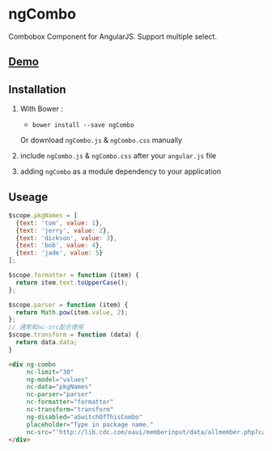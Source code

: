 # ngCombo
Combobox Component for AngularJS.
Support multiple select.

## [Demo](http://tommyfok.github.io/ngCombo/demo.html)

## Installation
1. With Bower :
   - `bower install --save ngCombo`

   Or download `ngCombo.js` & `ngCombo.css` manually

2. include `ngCombo.js` & `ngCombo.css` after your `angular.js` file

3. adding `ngCombo` as a module dependency to your application

## Useage
```javascript
$scope.pkgNames = [
  {text: 'tom', value: 1},
  {text: 'jerry', value: 2},
  {text: 'dickson', value: 3},
  {text: 'bob', value: 4},
  {text: 'jade', value: 5}
];

$scope.formatter = function (item) {
  return item.text.toUpperCase();
};

$scope.parser = function (item) {
  return Math.pow(item.value, 2);
};
// 通常和nc-src配合使用
$scope.transform = function (data) {
  return data.data;
}
```
```html
<div ng-combo
     nc-limit="30"
     ng-model="values"
     nc-data="pkgNames"
     nc-parser="parser"
     nc-formatter="formatter"
     nc-transform="transform"
     ng-disabled="aSwitchOfThisCombo"
     placeholder="Type in package name."
     nc-src="'http://lib.cdc.com/oaui/memberinput/data/allmember.php?callback=JSON_CALLBACK'">
</div>
```
